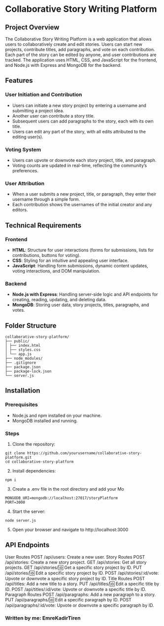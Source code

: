 # Collaborative Story Writing Platform

## Project Overview

The Collaborative Story Writing Platform is a web application that allows users to collaboratively create and edit stories. Users can start new projects, contribute titles, add paragraphs, and vote on each contribution. Each part of the story can be edited by anyone, and user contributions are tracked. The application uses HTML, CSS, and JavaScript for the frontend, and Node.js with Express and MongoDB for the backend.

## Features

### User Initiation and Contribution

- Users can initiate a new story project by entering a username and submitting a project idea.
- Another user can contribute a story title.
- Subsequent users can add paragraphs to the story, each with its own title.
- Users can edit any part of the story, with all edits attributed to the editing user(s).

### Voting System

- Users can upvote or downvote each story project, title, and paragraph.
- Voting counts are updated in real-time, reflecting the community’s preferences.

### User Attribution

- When a user submits a new project, title, or paragraph, they enter their username through a simple form.
- Each contribution shows the usernames of the initial creator and any editors.

## Technical Requirements

### Frontend

- **HTML**: Structure for user interactions (forms for submissions, lists for contributions, buttons for voting).
- **CSS**: Styling for an intuitive and appealing user interface.
- **JavaScript**: Handling form submissions, dynamic content updates, voting interactions, and DOM manipulation.

### Backend

- **Node.js with Express**: Handling server-side logic and API endpoints for creating, reading, updating, and deleting data.
- **MongoDB**: Storing user data, story projects, titles, paragraphs, and votes.

## Folder Structure
```
collaborative-story-platform/ 
├── public/ 
│ ├── index.html 
│ ├── styles.css 
│ └── app.js 
├── node_modules/ 
├── .gitignore 
├── package.json 
├── package-lock.json 
└── server.js
```


## Installation

### Prerequisites

- Node.js and npm installed on your machine.
- MongoDB installed and running.

### Steps

1. Clone the repository:

```
git clone https://github.com/yourusername/collaborative-story-platform.git
cd collaborative-story-platform
```

2. Install dependencies:
```
npm i
```

3. Create a .env file in the root directory and add your Mo
```
MONGODB_URI=mongodb://localhost:27017/storyPlatform
PORT=3000
```

4. Start the server:
```
node server.js
```

5. Open your browser and navigate to http://localhost:3000

## API Endpoints
User Routes
POST /api/users: Create a new user.
Story Routes
POST /api/stories: Create a new story project.
GET /api/stories: Get all story projects.
GET /api/stories/:id: Get a specific story project by ID.
PUT /api/stories/:id: Edit a specific story project by ID.
POST /api/stories/:id/vote: Upvote or downvote a specific story project by ID.
Title Routes
POST /api/titles: Add a new title to a story.
PUT /api/titles/:id: Edit a specific title by ID.
POST /api/titles/:id/vote: Upvote or downvote a specific title by ID.
Paragraph Routes
POST /api/paragraphs: Add a new paragraph to a story.
PUT /api/paragraphs/:id: Edit a specific paragraph by ID.
POST /api/paragraphs/:id/vote: Upvote or downvote a specific paragraph by ID.

### Written by me: EmreKadirTiren
